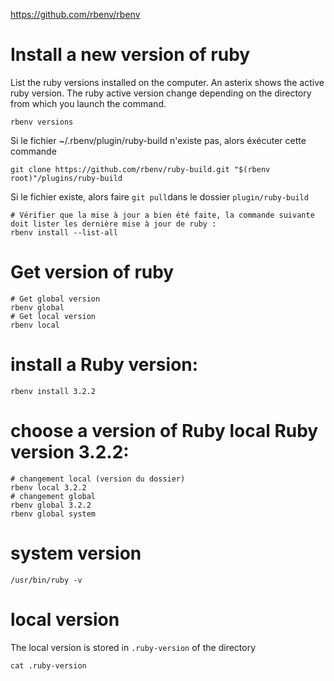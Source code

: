 
https://github.com/rbenv/rbenv

# Install a new version of ruby

List the ruby versions installed on the computer. 
An asterix shows the active ruby version. The ruby active version change depending on the directory from which you launch the command.

```
rbenv versions
```

Si le fichier ~/.rbenv/plugin/ruby-build n'existe pas, alors éxécuter cette commande
```
git clone https://github.com/rbenv/ruby-build.git "$(rbenv root)"/plugins/ruby-build
```

Si le fichier existe, alors faire `git pull`dans le dossier `plugin/ruby-build`

```
# Vérifier que la mise à jour a bien été faite, la commande suivante doit lister les dernière mise à jour de ruby :
rbenv install --list-all
```

# Get version of ruby
```
# Get global version
rbenv global
# Get local version
rbenv local
```

# install a Ruby version:
```
rbenv install 3.2.2
```

# choose a version of Ruby local Ruby version 3.2.2:
```
# changement local (version du dossier)
rbenv local 3.2.2
# changement global
rbenv global 3.2.2
rbenv global system
```

# system version
```
/usr/bin/ruby -v
```

# local version 

The local version is stored in `.ruby-version` of the directory

```
cat .ruby-version 
```